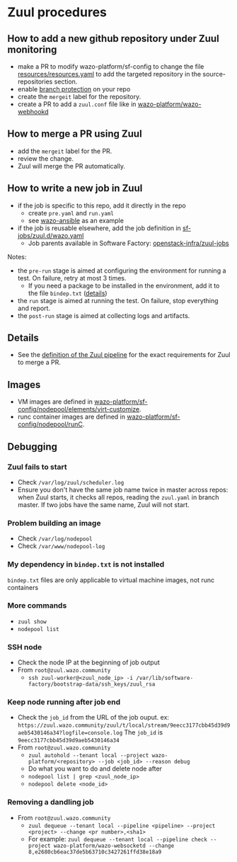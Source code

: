 # Zuul procedures

## How to add a new github repository under Zuul monitoring

* make a PR to modify wazo-platform/sf-config to change the file
  [resources/resources.yaml](https://github.com/wazo-platform/sf-config/blob/master/resources/resources.yaml) to add the targeted repository in the
  source-repositories section.
* enable [branch protection](https://zuul.wazo.community/docs/user/zuul_user.html#zuul-github-branch-protection) on your repo
* create the `mergeit` label for the repository.
* create a PR to add a `zuul.conf` file like in [wazo-platform/wazo-webhookd](https://github.com/wazo-platform/wazo-webhookd/blob/master/zuul.yaml)

## How to merge a PR using Zuul

* add the `mergeit` label for the PR.
* review the change.
* Zuul will merge the PR automatically.

## How to write a new job in Zuul

* if the job is specific to this repo, add it directly in the repo
  * create `pre.yaml` and `run.yaml`
  * see [wazo-ansible](https://github.com/wazo-platform/wazo-ansible) as an example
* if the job is reusable elsewhere, add the job definition in [sf-jobs/zuul.d/wazo.yaml](https://github.com/wazo-platform/sf-jobs/blob/master/zuul.d/wazo.yaml)
  * Job parents available in Software Factory: [openstack-infra/zuul-jobs](https://github.com/openstack-infra/zuul-jobs/tree/master/roles)

Notes:

* the `pre-run` stage is aimed at configuring the environment for running a test. On failure, retry at most 3 times.
  * If you need a package to be installed in the environment, add it to the file `bindep.txt` ([details](https://opendev.org/opendev/bindep))
* the `run` stage is aimed at running the test. On failure, stop everything and report.
* the `post-run` stage is aimed at collecting logs and artifacts.

## Details

* See the [definition of the Zuul pipeline](https://github.com/wazo-platform/sf-config/blob/master/zuul.d/_pipelines.yaml#L46-L56) for the exact requirements for Zuul to merge a PR.

## Images

* VM images are defined in [wazo-platform/sf-config/nodepool/elements/virt-customize](https://github.com/wazo-platform/sf-config/tree/master/nodepool/elements/virt-customize).
* runc container images are defined in [wazo-platform/sf-config/nodepool/runC](https://github.com/wazo-platform/sf-config/tree/master/nodepool/runC).

## Debugging

### Zuul fails to start

* Check `/var/log/zuul/scheduler.log`
* Ensure you don't have the same job name twice in master across repos: when Zuul starts, it checks all repos, reading the `zuul.yaml` in branch master. If two jobs have the same name, Zuul will not start.

### Problem building an image

* Check `/var/log/nodepool`
* Check `/var/www/nodepool-log`

### My dependency in `bindep.txt` is not installed

`bindep.txt` files are only applicable to virtual machine images, not runc containers

### More commands

* `zuul show`
* `nodepool list`

### SSH node
* Check the node IP at the beginning of job output
* From `root@zuul.wazo.community`
    * `ssh zuul-worker@<zuul_node_ip> -i /var/lib/software-factory/bootstrap-data/ssh_keys/zuul_rsa`

### Keep node running after job end
* Check the `job_id` from the URL of the job ouput.
    ex: `https://zuul.wazo.community/zuul/t/local/stream/9eecc3177cbb45d39d9aeb5430146a34?logfile=console.log`
        The `job_id` is `9eecc3177cbb45d39d9aeb5430146a34`
* From `root@zuul.wazo.community`
    * `zuul autohold --tenant local --project wazo-platform/<repository> --job <job_id> --reason debug`
    * Do what you want to do and delete node after
    * `nodepool list | grep <zuul_node_ip>`
    * `nodepool delete <node_id>`

### Removing a dandling job

* From `root@zuul.wazo.community`
    * `zuul dequeue --tenant local --pipeline <pipeline> --project <project> --change <pr number>,<sha1>`
    * For example: `zuul dequeue --tenant local --pipeline check --project wazo-platform/wazo-websocketd --change 8,e2680cb6eac37de5b63710c3427261ffd38e18a9`
